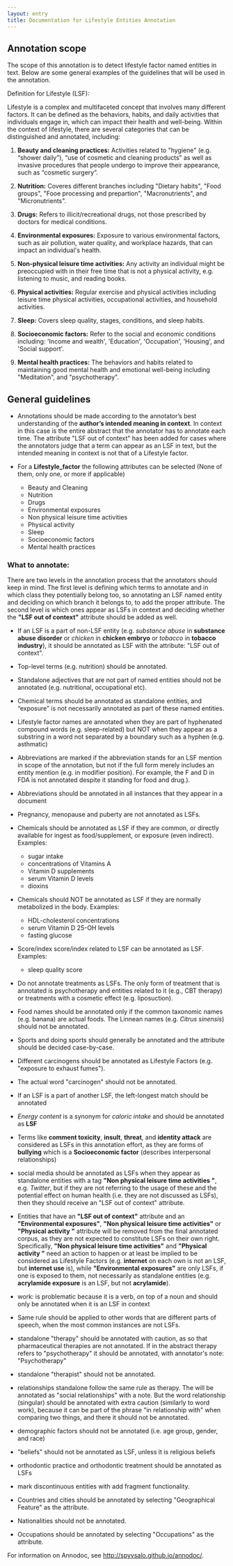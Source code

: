 ```yaml
---
layout: entry
title: Documentation for Lifestyle Entities Annotation
---
```


## Annotation scope

The scope of this annotation is to detect lifestyle factor named entities in text. Below are some general examples of the guidelines that will be used in the annotation.

Definition for Lifestyle (LSF):

Lifestyle is a complex and multifaceted concept that involves many different factors. It can be defined as the behaviors, habits, and daily activities that individuals engage in, which can impact their health and well-being. Within the context of lifestyle, there are several categories that can be distinguished and annotated, including:

1. __Beauty and cleaning practices:__ Activities related to "hygiene" (e.g. “shower daily”), “use of cosmetic and cleaning products” as well as invasive procedures that people undergo to improve their appearance, such as “cosmetic surgery”. 

2. __Nutrition:__ Coveres different branches including "Dietary habits", "Food groups", "Fooe processing and prepartion", "Macronutrients", and "Micronutrients". 

3. __Drugs:__ Refers to illicit/recreational drugs, not those prescribed by doctors for medical conditions. 

4. __Environmental exposures:__ Exposure to various environmental factors, such as air pollution, water quality, and workplace hazards, that can impact an individual's health.

5. __Non-physical leisure time activities:__ Any activity an individual might be preoccupied with in their free time that is not a physical activity, e.g. listening to music, and reading books.

6. __Physical activities:__ Regular exercise and physical activities including leisure time physical activities, occupational activities, and household activities.

7. __Sleep:__ Covers sleep quality, stages, conditions, and sleep habits.

8. __Socioeconomic factors:__ Refer to the social and economic conditions including: 'Income and wealth', 'Education', 'Occupation', 'Housing', and 'Social support'.

9. __Mental health practices:__ The behaviors and habits related to maintaining good mental health and emotional well-being including "Meditation", and "psychotherapy".


## General guidelines

* Annotations should be made according to the annotator’s best understanding of the __author’s intended meaning in context__.  In context in this case is the entire abstract that the annotator has to annotate each time. The attribute "LSF out of context" has been added for cases where the annotators judge that a term can appear as an LSF in text, but the intended meaning in context is not that of a Lifestyle factor.

* For a __Lifestyle_factor__ the following attributes can be selected (None of them, only one, or more if applicable)
  * Beauty and Cleaning    
  * Nutrition    
  * Drugs     
  * Environmental exposures     
  * Non physical leisure time activities    
  * Physical activity   
  * Sleep    
  * Socioeconomic factors   
  * Mental health practices   


### What to annotate:

There are two levels in the annotation process that the annotators should keep in mind. The first level is defining which terms to annotate and in which class they potentially belong too, so annotating an LSF named entity and deciding on which branch it belongs to, to add the proper attribute. The second level is which ones appear as LSFs in context and deciding whether the __"LSF out of context"__ attribute should be added as well.

* If an LSF is a part of non-LSF entity (e.g. _substance abuse_ in __substance abuse disorder__ or _chicken_ in __chicken embryo__ or _tobacco_ in __tobacco industry__), it should be annotated as LSF with the attribute: "LSF out of context".

* Top-level terms (e.g. nutrition) should be annotated.

* Standalone adjectives that are not part of named entities should not be annotated (e.g. nutritional, occupational etc).

* Chemical terms should be annotated as standalone entities, and “exposure” is not necessarily annotated as part of these named entities.

* Lifestyle factor names are annotated when they are part of hyphenated compound words (e.g. sleep-related) but NOT when they appear as a substring in a word not separated by a boundary such as a hyphen (e.g. asthmatic)

* Abbreviations are marked if the abbreviation stands for an LSF mention in scope of the annotation, but not if the full form merely includes an entity mention (e.g. in modifier position). For example, the F and D in FDA is not annotated despite it standing for food and drug.).

* Abbreviations should be annotated in all instances that they appear in a document

* Pregnancy, menopause and puberty are not annotated as LSFs.

* Chemicals should be annotated as LSF if they are common, or directly available for ingest as food/supplement, or exposure (even indirect). Examples:
  * sugar intake
  * concentrations of Vitamins A
  * Vitamin D supplements
  * serum Vitamin D levels
  * dioxins

* Chemicals should NOT be annotated as LSF if they are normally metabolized in the body. Examples:
  * HDL-cholesterol concentrations
  * serum Vitamin D 25-OH levels
  * fasting glucose

* Score/index score/index related to LSF can be annotated as LSF. Examples:
  * sleep quality score

* Do not annotate treatments as LSFs. The only form of treatment that is annotated is psychotherapy and entities related to it (e.g., CBT therapy) or treatments with a cosmetic effect (e.g. liposuction).

* Food names should be annotated only if the common taxonomic names (e.g. banana) are actual foods. The Linnean names (e.g. _Citrus sinensis_) should not be annotated. 

* Sports and doing sports should generally be annotated and the attribute should be decided case-by-case.

* Different carcinogens should be annotated as Lifestyle Factors (e.g. "exposure to exhaust fumes"). 

* The actual word "carcinogen" should not be annotated.

* If an LSF is a part of another LSF, the left-longest match should be annotated

* _Energy content_ is a synonym for _caloric intake_ and should be annotated as __LSF__

* Terms like __comment toxicity__, __insult__, __threat__, and __identity attack__ are considered as LSFs in this annotation effort, as they are forms of __bullying__ which is a __Socioeconomic factor__ (describes interpersonal relationships)

* social media should be annotated as LSFs when they appear as standalone entities with a tag __"Non physical leisure time activities  "__, e.g. _Twitter_, but if they are not referring to the usage of these and the potential effect on human health (i.e. they are not discussed as LSFs), then they should receive an "LSF out of context" attribute.

* Entities that have an __"LSF out of context"__ attribute and an __"Environmental exposures"__, __"Non physical leisure time activities"__ or __"Physical activity "__ attribute will be removed from the final annotated corpus, as they are not expected to constitute LSFs on their own right. Specifically,  __"Non physical leisure time activities"__ and __"Physical activity "__ need an action to happen or at least be implied to be considered as Lifestyle Factors (e.g. __internet__ on each own is not an LSF, but __internet use__ is), while __"Environmental exposures"__ are only LSFs, if one is exposed to them, not necessarily as standalone entities (e.g. __acrylamide exposure__ is an LSF, but not __acrylamide__).

* work: is problematic because it is a verb, on top of a noun and should only be annotated when it is an LSF in context

* Same rule should be applied to other words that are different parts of speech, when the most common instances are not LSFs. 

* standalone "therapy" should be annotated with caution, as so that pharmaceutical therapies are not annotated. If in the abstract therapy refers to "psychotherapy" it should be annotated, with annotator's note: "Psychotherapy"

* standalone "therapist" should not be annotated. 

* relationships standalone follow the same rule as therapy. The will be annotated as "social relationships" with a note. But the word relationship (singular) should be annotated with extra caution (similarly to word work), because it can be part of the phrase "in relationship with" when comparing two things, and there it should not be annotated. 

* demographic factors should not be annotated (i.e. age group, gender, and race)

* "beliefs" should not be annotated as LSF, unless it is religious beliefs

* orthodontic practice and orthodontic treatment should be annotated as LSFs

* mark discontinuous entities with add fragment functionality. 

* Countries and cities should be annotated by selecting "Geographical Feature" as the attribute.

* Nationalities should not be annotated.

* Occupations should be annotated by selecting "Occupations" as the attribute. 


For information on Annodoc, see <http://spyysalo.github.io/annodoc/>.
